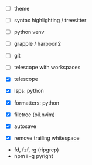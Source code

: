 - [ ] theme
- [ ] syntax highlighting / treesitter
- [ ] python venv
- [ ] grapple / harpoon2
- [ ] git
- [ ] telescope with workspaces

- [x] telescope
- [x] lsps: python
- [x] formatters: python
- [x] filetree (oil.nvim)
- [x] autosave
- [x] remove trailing whitespace

- fd, fzf, rg (ripgrep)
- npm i -g pyright
